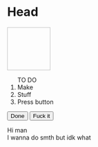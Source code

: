 
<!doctype html>
<html>
<head><title>mashroomash</title>
<link rel = "stylesheet" = href "style.css"/>
</head>
<body> 
<h1>Head</h1>
<img height="100px" width="100px"/>
<br>
<ol>TO DO
<li>Make</li>
<li>Stuff</li>
<li>Press button</li></ol>
<button>Done</button>
<button>Fuck it</button>
<p font-style = "italic"; height="100px">Hi man <br>
I wanna do smth but idk what</p>
</body>
</html>